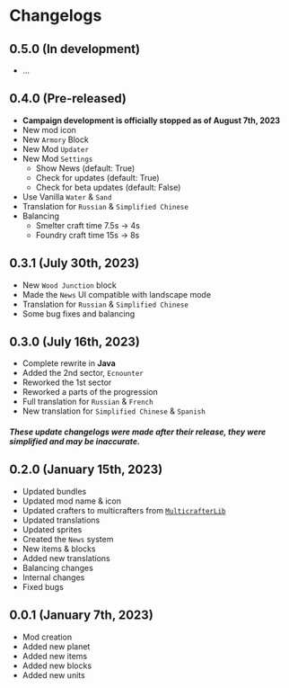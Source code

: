 # Changelogs

## 0.5.0 (In development)
 * ...

## 0.4.0 (Pre-released)
 * **Campaign development is officially stopped as of August 7th, 2023**
 * New mod icon
 * New `Armory` Block
 * New Mod `Updater`
 * New Mod `Settings`
   * Show News (default: True)
   * Check for updates (default: True)
   * Check for beta updates (default: False)
 * Use Vanilla `Water` & `Sand`
 * Translation for `Russian` & `Simplified Chinese`
 * Balancing
   * Smelter craft time 7.5s → 4s
   * Foundry craft time 15s → 8s

## 0.3.1 (July 30th, 2023)
 * New `Wood Junction` block
 * Made the `News` UI compatible with landscape mode
 * Translation for `Russian` & `Simplified Chinese`
 * Some bug fixes and balancing

## 0.3.0 (July 16th, 2023)
 * Complete rewrite in **Java**
 * Added the 2nd sector, `Ecnounter`
 * Reworked the 1st sector
 * Reworked a parts of the progression
 * Full translation for `Russian` & `French`
 * New translation for `Simplified Chinese` & `Spanish`

##### These update changelogs were made after their release, they were simplified and may be inaccurate.

## 0.2.0 (January 15th, 2023)
 * Updated bundles
 * Updated mod name & icon
 * Updated crafters to multicrafters from [`MulticrafterLib`](https://github.com/liplum/MultiCrafterLib)
 * Updated translations
 * Updated sprites
 * Created the `News` system
 * New items & blocks
 * Added new translations
 * Balancing changes
 * Internal changes
 * Fixed bugs

## 0.0.1 (January 7th, 2023)
 * Mod creation
 * Added new planet
 * Added new items
 * Added new blocks
 * Added new units
